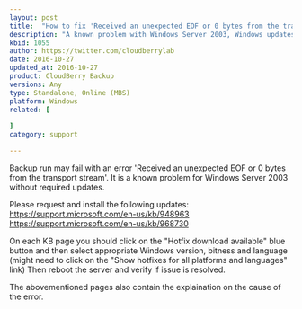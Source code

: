 ```yaml
---
layout: post
title:  "How to fix 'Received an unexpected EOF or 0 bytes from the transport stream' on Windows Server 2003?"
description: "A known problem with Windows Server 2003, Windows updates sre available to solve this"
kbid: 1055
author: https://twitter.com/cloudberrylab
date: 2016-10-27
updated_at: 2016-10-27
product: CloudBerry Backup
versions: Any
type: Standalone, Online (MBS)
platform: Windows
related: [
  
]
category: support

---
```


Backup run may fail with an error 'Received an unexpected EOF or 0 bytes from the transport stream'.
It is a known problem for Windows Server 2003 without required updates.

Please request and install the following updates:
https://support.microsoft.com/en-us/kb/948963
https://support.microsoft.com/en-us/kb/968730 

On each KB page you should click on the "Hotfix download available" blue button and then select appropriate Windows version, bitness and language (might need to click on the "Show hotfixes for all platforms and languages" link)
Then reboot the server and verify if issue is resolved.

The abovementioned pages also contain the explaination on the cause of the error.
